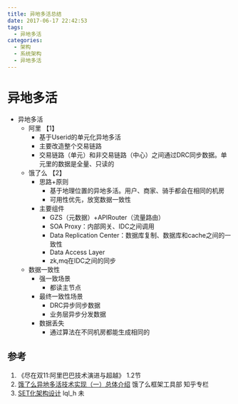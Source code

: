 ```yaml
---
title: 异地多活总结
date: 2017-06-17 22:42:53
tags:
  - 异地多活
categories:
  - 架构 
  - 系统架构 
  - 异地多活  
---
```


<p></p>
<!-- more -->


# 异地多活
+ 异地多活
	- 阿里 【1】
		+ 基于Userid的单元化异地多活
		+ 主要改造整个交易链路
		+ 交易链路（单元）和非交易链路（中心）之间通过DRC同步数据。单元里的数据是全量、只读的
	- 饿了么 【2】
		+ 思路+原则
			+ 基于地理位置的异地多活。用户、商家、骑手都会在相同的机房
			+ 可用性优先，放宽数据一致性
		+ 主要组件
			+ GZS（元数据）+APIRouter（流量路由）
			+ SOA Proxy：内部网关、IDC之间调用
			+ Data Replication Center：数据库复制、数据库和cache之间的一致性
			+ Data Access Layer
			+ zk,mq在IDC之间的同步
	- 数据一致性
		+ 强一致场景
			+ 都读主节点
		+ 最终一致性场景
			+ DRC异步同步数据
			+ 业务层异步分发数据
		+ 数据丢失
			+ 通过算法在不同机房都能生成相同的




## 参考
1. 《尽在双11:阿里巴巴技术演进与超越》 1.2节
2. [饿了么异地多活技术实现（一）总体介绍](https://zhuanlan.zhihu.com/p/32009822)   饿了么框架工具部  知乎专栏
100. [SET化架构设计](https://blog.csdn.net/lql_h/article/details/95588996)  lql_h  未
